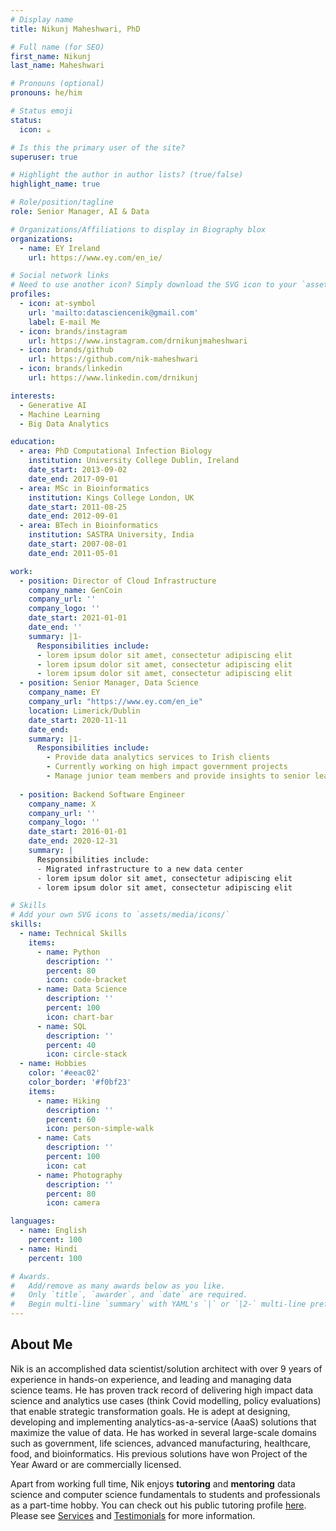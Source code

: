 ```yaml
---
# Display name
title: Nikunj Maheshwari, PhD

# Full name (for SEO)
first_name: Nikunj
last_name: Maheshwari

# Pronouns (optional)
pronouns: he/him

# Status emoji
status:
  icon: ☕️

# Is this the primary user of the site?
superuser: true

# Highlight the author in author lists? (true/false)
highlight_name: true

# Role/position/tagline
role: Senior Manager, AI & Data

# Organizations/Affiliations to display in Biography blox
organizations:
  - name: EY Ireland
    url: https://www.ey.com/en_ie/

# Social network links
# Need to use another icon? Simply download the SVG icon to your `assets/media/icons/` folder.
profiles:
  - icon: at-symbol
    url: 'mailto:datasciencenik@gmail.com'
    label: E-mail Me
  - icon: brands/instagram
    url: https://www.instagram.com/drnikunjmaheshwari
  - icon: brands/github
    url: https://github.com/nik-maheshwari
  - icon: brands/linkedin
    url: https://www.linkedin.com/drnikunj

interests:
  - Generative AI
  - Machine Learning
  - Big Data Analytics

education:
  - area: PhD Computational Infection Biology
    institution: University College Dublin, Ireland
    date_start: 2013-09-02
    date_end: 2017-09-01
  - area: MSc in Bioinformatics
    institution: Kings College London, UK
    date_start: 2011-08-25
    date_end: 2012-09-01
  - area: BTech in Bioinformatics
    institution: SASTRA University, India
    date_start: 2007-08-01
    date_end: 2011-05-01

work:
  - position: Director of Cloud Infrastructure
    company_name: GenCoin
    company_url: ''
    company_logo: ''
    date_start: 2021-01-01
    date_end: ''
    summary: |1-
      Responsibilities include:
      - lorem ipsum dolor sit amet, consectetur adipiscing elit
      - lorem ipsum dolor sit amet, consectetur adipiscing elit
      - lorem ipsum dolor sit amet, consectetur adipiscing elit
  - position: Senior Manager, Data Science
    company_name: EY
    company_url: "https://www.ey.com/en_ie"
    location: Limerick/Dublin
    date_start: 2020-11-11
    date_end: 
    summary: |1-
      Responsibilities include:
        - Provide data analytics services to Irish clients
        - Currently working on high impact government projects
        - Manage junior team members and provide insights to senior leadership
    
  - position: Backend Software Engineer
    company_name: X
    company_url: ''
    company_logo: ''
    date_start: 2016-01-01
    date_end: 2020-12-31
    summary: |
      Responsibilities include:
      - Migrated infrastructure to a new data center
      - lorem ipsum dolor sit amet, consectetur adipiscing elit
      - lorem ipsum dolor sit amet, consectetur adipiscing elit

# Skills
# Add your own SVG icons to `assets/media/icons/`
skills:
  - name: Technical Skills
    items:
      - name: Python
        description: ''
        percent: 80
        icon: code-bracket
      - name: Data Science
        description: ''
        percent: 100
        icon: chart-bar
      - name: SQL
        description: ''
        percent: 40
        icon: circle-stack
  - name: Hobbies
    color: '#eeac02'
    color_border: '#f0bf23'
    items:
      - name: Hiking
        description: ''
        percent: 60
        icon: person-simple-walk
      - name: Cats
        description: ''
        percent: 100
        icon: cat
      - name: Photography
        description: ''
        percent: 80
        icon: camera

languages:
  - name: English
    percent: 100
  - name: Hindi
    percent: 100

# Awards.
#   Add/remove as many awards below as you like.
#   Only `title`, `awarder`, and `date` are required.
#   Begin multi-line `summary` with YAML's `|` or `|2-` multi-line prefix and indent 2 spaces below.
---
```


## About Me

Nik is an accomplished data scientist/solution architect with over 9 years of experience in hands-on experience, and leading and managing data science teams. He has proven track record of delivering high impact data science and analytics use cases (think Covid modelling, policy evaluations) that enable strategic transformation goals. He is adept at designing, developing and implementing analytics-as-a-service (AaaS) solutions that maximize the value of data. He has worked in several large-scale domains such as government, life sciences, advanced manufacturing, healthcare, food, and bioinformatics. His previous solutions have won Project of the Year Award or are commercially licensed.

Apart from working full time, Nik enjoys **tutoring** and **mentoring** data science and computer science fundamentals to students and professionals as a part-time hobby. You can check out his public tutoring profile [here](https://www.firsttutors.com/ireland/tutor/nikunj.maths.computer-skills/). Please see [Services](/services) and [Testimonials](/testimonials) for more information.
